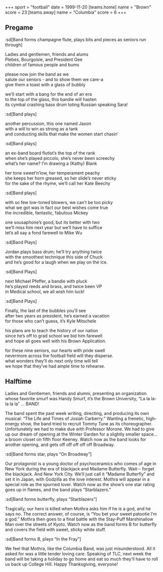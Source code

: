 +++
sport = "football"
date = 1999-11-20
[teams.home]
name = "Brown"
score = 23
[teams.away]
name = "Columbia"
score = 6
+++

## Pregame

:sd[Band forms champagne flute, plays bits and pieces as seniors run through]

Ladies and gentlemen, friends and alums\
 Plebes, Bourgoisie, and President Gee\
 children of famous people and bums

please now join the band as we\
 salute our seniors - and to show them we care-a\
 give them a toast with a glass of bubbly

we’ll start with a bang for the end of an era\
 to the top of the glass, this bandie will hasten\
 its cymbal crashing bass drum toting Russian speaking Sara!

:sd[Band plays]

another percussion, this one named Jason\
 with a will to win as strong as a tank\
 and conducting skills that make the women start chasin’

:sd[Band plays]

an ex-band board flutist’s the top of the rank\
 when she’s played piccolo, she’s never been screechy\
 what’s her name? I’m drawing a (Kathy) Blank

her tone sweet’n’low, her temperament peachy\
 she keeps her horn greased, so her slide’s never sticky\
 for the sake of the rhyme, we’ll call her Kate Beechy

:sd[Band plays]

with so few low-toned blowers, we can’t be too picky\
 what we got was in fact our best wishes come true\
 the incredible, fantastic, fabulous Mickey

one sousaphone’s good, but its better with two\
 we’ll miss him next year but we’ll have to suffice\
 let’s all say a fond farewell to Mike Wu

:sd[Band Plays]

Jordan plays bass drum; he’ll try anything twice\
 with the smoothest technique this side of Chuck\
 and he’s good for a laugh when we play on the ice.

:sd[Band Plays]

next Michael Pfeffer, a bandie with pluck\
 he’s played reeds and brass, and twice been VP\
 in Medical school, we all wish him luck!

:sd[Band Plays]

Finally, the last of the bubbles you’ll see\
 after two years as president, he’s earned a vacation\
 for those who can’t guess, it’s Kyle Mitschele

his plans are to teach the history of our nation\
 since he’s off to grad school we bid him farewell\
 and hope all goes well with his Brown Application.

for these nine seniors, our hearts with pride swell\
 nevermore across the football field will they disperse.\
 what wonders they’ll do next only time will tell\
 we hope that they’ve had ample time to rehearse.

## Halftime

Ladies and Gentlemen, friends and alumni, presenting an organization whose favorite smurf was Handy Smurf, it’s the Brown University, “La la la-la la la” ... BAND!

The band spent the past week writing, directing, and producing its own musical: “The Life and Times of Josiah Carberry.” Wanting a frenetic, high-energy show, the band tried to recruit Tommy Tune as its choreographer. Unfortunately we had to make due with Professor Morone. We had to give up our dream of opening at the Winter Garden for a slightly smaller space... a broom closet on fifth floor Keeney. Watch now as the band looks for another opening, and gets off off off off off Broadway.

:sd[Band forms star, plays “On Broadway”]

Our protagonist is a young doctor of psychoceramics who comes of age in New York during the era of blackjack and Madame Butterfly. Wait-- forget the blackjack. And New York City. We’ll just call it “Madame Butterfly” and set it in Japan, with Godzilla as the love interest. Mothra will appear in a special role as the spurned lover. Watch now as the show’s one star rating goes up in flames, and the band plays “Starblazers.”

:sd[Band forms butterfly, plays “Starblazers”]

Tragically, our hero is killed when Mothra asks him if he is a god, and he says no. The correct answer, of course, is “You bet your sweet patootie I’m a god.” Mothra then goes to a final battle with the Stay-Puff Marshmallow Man over the streets of Kyoto. Watch now as the band forms B for butterfly and covers the field with sweet, sticky white stuff.

:sd[Band forms B, plays “In the Fray”]

We feel that Mothra, like the Columbia Band, was just misunderstood. All it asked for was a little tender loving care. Speaking of TLC, next week the band will be taking a holiday to go home and eat so much they’ll have to roll us back up College Hill. Happy Thanksgiving, everyone!
